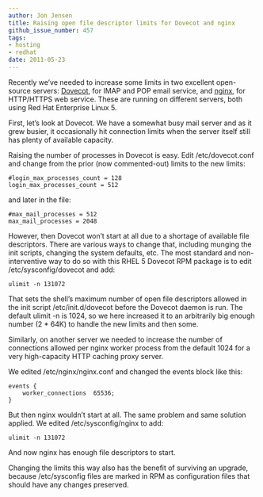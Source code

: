 ```yaml
---
author: Jon Jensen
title: Raising open file descriptor limits for Dovecot and nginx
github_issue_number: 457
tags:
- hosting
- redhat
date: 2011-05-23
---
```




Recently we’ve needed to increase some limits in two excellent open-source servers: [Dovecot](https://www.dovecot.org/), for IMAP and POP email service, and [nginx](https://nginx.org/), for HTTP/HTTPS web service. These are running on different servers, both using Red Hat Enterprise Linux 5.

First, let’s look at Dovecot. We have a somewhat busy mail server and as it grew busier, it occasionally hit connection limits when the server itself still has plenty of available capacity.

Raising the number of processes in Dovecot is easy. Edit /etc/dovecot.conf and change from the prior (now commented-out) limits to the new limits:

```plain
#login_max_processes_count = 128
login_max_processes_count = 512
```

and later in the file:

```plain
#max_mail_processes = 512
max_mail_processes = 2048
```

However, then Dovecot won’t start at all due to a shortage of available file descriptors. There are various ways to change that, including munging the init scripts, changing the system defaults, etc. The most standard and non-interventive way to do so with this RHEL 5 Dovecot RPM package is to edit /etc/sysconfig/dovecot and add:

```plain
ulimit -n 131072
```

That sets the shell’s maximum number of open file descriptors allowed in the init script /etc/init.d/dovecot before the Dovecot daemon is run. The default ulimit -n is 1024, so we here increased it to an arbitrarily big enough number (2 * 64K) to handle the new limits and then some.

Similarly, on another server we needed to increase the number of connections allowed per nginx worker process from the default 1024 for a very high-capacity HTTP caching proxy server.

We edited /etc/nginx/nginx.conf and changed the events block like this:

```plain
events {
    worker_connections  65536;
}
```

But then nginx wouldn’t start at all. The same problem and same solution applied. We edited /etc/sysconfig/nginx to add:

```plain
ulimit -n 131072
```

And now nginx has enough file descriptors to start.

Changing the limits this way also has the benefit of surviving an upgrade, because /etc/sysconfig files are marked in RPM as configuration files that should have any changes preserved.


